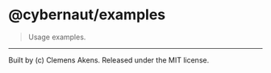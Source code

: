 # @cybernaut/examples

> Usage examples.

---
Built by (c) Clemens Akens. Released under the MIT license.
